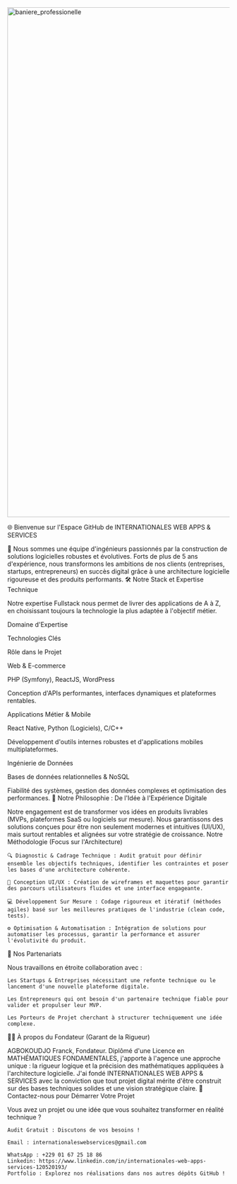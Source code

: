 


<img width="896" height="1152" alt="baniere_professionelle" src="https://github.com/user-attachments/assets/24c1cb93-4df1-4d88-b581-cb545f7bf382" />





🌐 Bienvenue sur l'Espace GitHub de INTERNATIONALES WEB APPS & SERVICES

👋 Nous sommes une équipe d'ingénieurs passionnés par la construction de solutions logicielles robustes et évolutives. Forts de plus de 5 ans d'expérience, nous transformons les ambitions de nos clients (entreprises, startups, entrepreneurs) en succès digital grâce à une architecture logicielle rigoureuse et des produits performants.
🛠 Notre Stack et Expertise Technique

Notre expertise Fullstack nous permet de livrer des applications de A à Z, en choisissant toujours la technologie la plus adaptée à l'objectif métier.

Domaine d'Expertise
	

Technologies Clés
	

Rôle dans le Projet

Web & E-commerce
	

PHP (Symfony), ReactJS, WordPress
	

Conception d'APIs performantes, interfaces dynamiques et plateformes rentables.

Applications Métier & Mobile
	

React Native, Python (Logiciels), C/C++
	

Développement d'outils internes robustes et d'applications mobiles multiplateformes.

Ingénierie de Données
	

Bases de données relationnelles & NoSQL
	

Fiabilité des systèmes, gestion des données complexes et optimisation des performances.
🚀 Notre Philosophie : De l'Idée à l'Expérience Digitale

Notre engagement est de transformer vos idées en produits livrables (MVPs, plateformes SaaS ou logiciels sur mesure). Nous garantissons des solutions conçues pour être non seulement modernes et intuitives (UI/UX), mais surtout rentables et alignées sur votre stratégie de croissance.
Notre Méthodologie (Focus sur l'Architecture)

    🔍 Diagnostic & Cadrage Technique : Audit gratuit pour définir ensemble les objectifs techniques, identifier les contraintes et poser les bases d'une architecture cohérente.

    📐 Conception UI/UX : Création de wireframes et maquettes pour garantir des parcours utilisateurs fluides et une interface engageante.

    💻 Développement Sur Mesure : Codage rigoureux et itératif (méthodes agiles) basé sur les meilleures pratiques de l'industrie (clean code, tests).

    ⚙️ Optimisation & Automatisation : Intégration de solutions pour automatiser les processus, garantir la performance et assurer l'évolutivité du produit.

🤝 Nos Partenariats

Nous travaillons en étroite collaboration avec :

    Les Startups & Entreprises nécessitant une refonte technique ou le lancement d'une nouvelle plateforme digitale.

    Les Entrepreneurs qui ont besoin d'un partenaire technique fiable pour valider et propulser leur MVP.

    Les Porteurs de Projet cherchant à structurer techniquement une idée complexe.

👨‍💻 À propos du Fondateur (Garant de la Rigueur)

AGBOKOUDJO Franck, Fondateur. Diplômé d'une Licence en MATHÉMATIQUES FONDAMENTALES, j'apporte à l'agence une approche unique : la rigueur logique et la précision des mathématiques appliquées à l'architecture logicielle. J'ai fondé INTERNATIONALES WEB APPS & SERVICES avec la conviction que tout projet digital mérite d'être construit sur des bases techniques solides et une vision stratégique claire.
💬 Contactez-nous pour Démarrer Votre Projet

Vous avez un projet ou une idée que vous souhaitez transformer en réalité technique ?

    Audit Gratuit : Discutons de vos besoins !

    Email : internationaleswebservices@gmail.com

    WhatsApp : +229 01 67 25 18 86
    Linkedin: https://www.linkedin.com/in/internationales-web-apps-services-120520193/
    Portfolio : Explorez nos réalisations dans nos autres dépôts GitHub !
